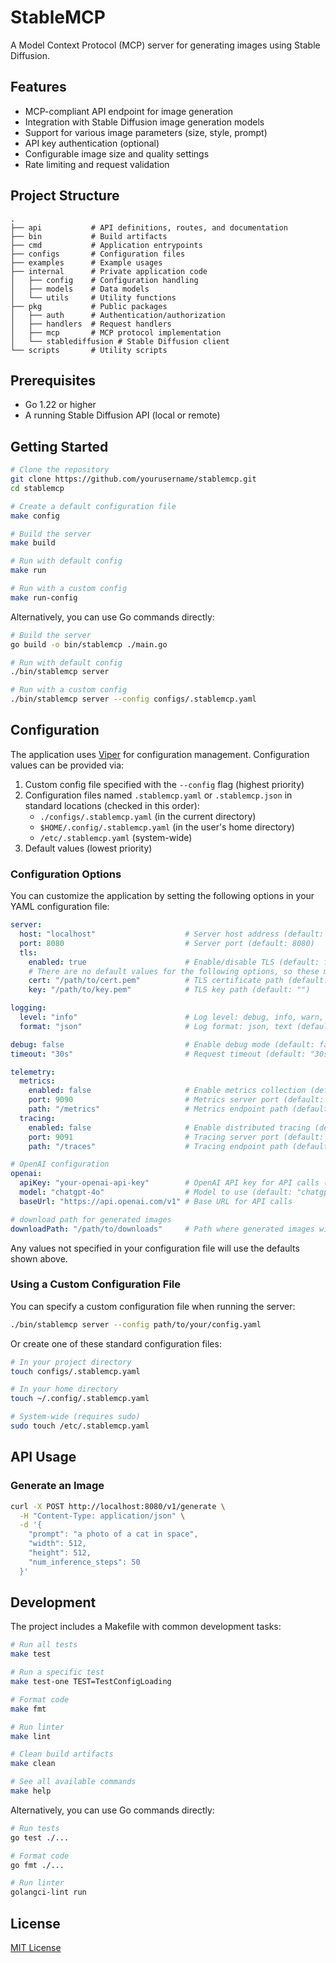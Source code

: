 # StableMCP

A Model Context Protocol (MCP) server for generating images using Stable Diffusion.

## Features

- MCP-compliant API endpoint for image generation
- Integration with Stable Diffusion image generation models
- Support for various image parameters (size, style, prompt)
- API key authentication (optional)
- Configurable image size and quality settings
- Rate limiting and request validation

## Project Structure

```
.
├── api           # API definitions, routes, and documentation
├── bin           # Build artifacts
├── cmd           # Application entrypoints
├── configs       # Configuration files
├── examples      # Example usages
├── internal      # Private application code
│   ├── config    # Configuration handling
│   ├── models    # Data models
│   └── utils     # Utility functions
├── pkg           # Public packages
│   ├── auth      # Authentication/authorization
│   ├── handlers  # Request handlers
│   ├── mcp       # MCP protocol implementation
│   └── stablediffusion # Stable Diffusion client
└── scripts       # Utility scripts
```

## Prerequisites

- Go 1.22 or higher
- A running Stable Diffusion API (local or remote)

## Getting Started

```bash
# Clone the repository
git clone https://github.com/yourusername/stablemcp.git
cd stablemcp

# Create a default configuration file
make config

# Build the server
make build

# Run with default config
make run

# Run with a custom config
make run-config
```

Alternatively, you can use Go commands directly:

```bash
# Build the server
go build -o bin/stablemcp ./main.go

# Run with default config
./bin/stablemcp server

# Run with a custom config
./bin/stablemcp server --config configs/.stablemcp.yaml
```

## Configuration

The application uses [Viper](https://github.com/spf13/viper) for configuration management. Configuration values can be provided via:

1. Custom config file specified with the `--config` flag (highest priority)
2. Configuration files named `.stablemcp.yaml` or `.stablemcp.json` in standard locations (checked in this order):
   - `./configs/.stablemcp.yaml` (in the current directory)
   - `$HOME/.config/.stablemcp.yaml` (in the user's home directory)
   - `/etc/.stablemcp.yaml` (system-wide)
3. Default values (lowest priority)

### Configuration Options

You can customize the application by setting the following options in your YAML configuration file:

```yaml
server:
  host: "localhost"                    # Server host address (default: "localhost")
  port: 8080                           # Server port (default: 8080)
  tls:
    enabled: true                      # Enable/disable TLS (default: false)
    # There are no default values for the following options, so these must be set if TLS is enabled
    cert: "/path/to/cert.pem"          # TLS certificate path (default: "")
    key: "/path/to/key.pem"            # TLS key path (default: "")

logging:
  level: "info"                        # Log level: debug, info, warn, error (default: "info")
  format: "json"                       # Log format: json, text (default: "json")

debug: false                           # Enable debug mode (default: false)
timeout: "30s"                         # Request timeout (default: "30s")

telemetry:
  metrics:
    enabled: false                     # Enable metrics collection (default: false)
    port: 9090                         # Metrics server port (default: 9090)
    path: "/metrics"                   # Metrics endpoint path (default: "/metrics")
  tracing:
    enabled: false                     # Enable distributed tracing (default: false)
    port: 9091                         # Tracing server port (default: 9091)
    path: "/traces"                    # Tracing endpoint path (default: "/traces")

# OpenAI configuration
openai:
  apiKey: "your-openai-api-key"        # OpenAI API key for API calls (default: "")
  model: "chatgpt-4o"                  # Model to use (default: "chatgpt-4o")
  baseUrl: "https://api.openai.com/v1" # Base URL for API calls

# download path for generated images
downloadPath: "/path/to/downloads"     # Path where generated images will be saved (default: "~/Downloads")
```

Any values not specified in your configuration file will use the defaults shown above.

### Using a Custom Configuration File

You can specify a custom configuration file when running the server:

```bash
./bin/stablemcp server --config path/to/your/config.yaml
```

Or create one of these standard configuration files:

```bash
# In your project directory
touch configs/.stablemcp.yaml

# In your home directory
touch ~/.config/.stablemcp.yaml

# System-wide (requires sudo)
sudo touch /etc/.stablemcp.yaml
```

## API Usage

### Generate an Image

```bash
curl -X POST http://localhost:8080/v1/generate \
  -H "Content-Type: application/json" \
  -d '{
    "prompt": "a photo of a cat in space",
    "width": 512,
    "height": 512,
    "num_inference_steps": 50
  }'
```

## Development

The project includes a Makefile with common development tasks:

```bash
# Run all tests
make test

# Run a specific test
make test-one TEST=TestConfigLoading

# Format code
make fmt

# Run linter
make lint

# Clean build artifacts
make clean

# See all available commands
make help
```

Alternatively, you can use Go commands directly:

```bash
# Run tests
go test ./...

# Format code
go fmt ./...

# Run linter
golangci-lint run
```

## License

[MIT License](LICENSE)